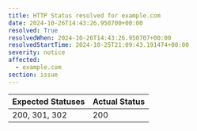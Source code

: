 ```yaml
---
title: HTTP Status resolved for example.com
date: 2024-10-26T14:43:26.950700+00:00
resolved: True
resolvedWhen: 2024-10-26T14:43:26.950707+00:00
resolvedStartTime: 2024-10-25T21:09:43.191474+00:00
severity: notice
affected:
  - example.com
section: issue
---
```


| Expected Statuses | Actual Status  |
|-------------------|----------------|
| 200, 301, 302 | 200 |

